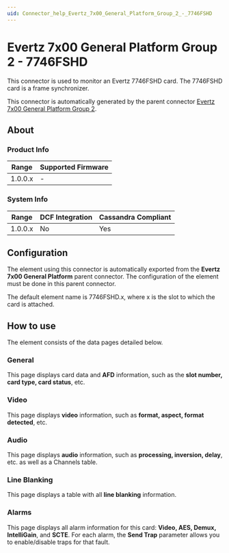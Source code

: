 ```yaml
---
uid: Connector_help_Evertz_7x00_General_Platform_Group_2_-_7746FSHD
---
```


# Evertz 7x00 General Platform Group 2 - 7746FSHD

This connector is used to monitor an Evertz 7746FSHD card. The 7746FSHD card is a frame synchronizer.

This connector is automatically generated by the parent connector [Evertz 7x00 General Platform Group 2](xref:Connector_help_Evertz_7x00_General_Platform_Group_2).

## About

### Product Info

| **Range** | **Supported Firmware** |
|-----------|------------------------|
| 1.0.0.x   | \-                     |

### System Info

| **Range** | **DCF Integration** | **Cassandra Compliant** |
|-----------|---------------------|-------------------------|
| 1.0.0.x   | No                  | Yes                     |

## Configuration

The element using this connector is automatically exported from the **Evertz 7x00 General Platform** parent connector. The configuration of the element must be done in this parent connector.

The default element name is 7746FSHD.x, where x is the slot to which the card is attached.

## How to use

The element consists of the data pages detailed below.

### General

This page displays card data and **AFD** information, such as the **slot number, card type, card status**, etc.

### Video

This page displays **video** information, such as **format, aspect, format detected**, etc.

### Audio

This page displays **audio** information, such as **processing, inversion, delay**, etc. as well as a Channels table.

### Line Blanking

This page displays a table with all **line blanking** information.

### Alarms

This page displays all alarm information for this card: **Video, AES, Demux, IntelliGain**, and **SCTE**. For each alarm, the **Send Trap** parameter allows you to enable/disable traps for that fault.
